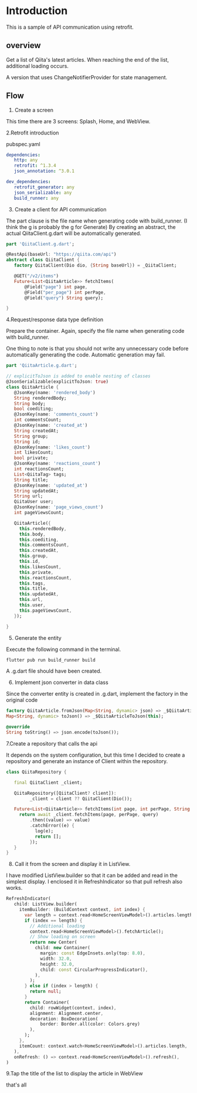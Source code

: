 # Introduction

This is a sample of API communication using retrofit.

## overview

Get a list of Qiita's latest articles.
When reaching the end of the list, additional loading occurs.

A version that uses ChangeNotifierProvider for state management.

## Flow

1. Create a screen

This time there are 3 screens: Splash, Home, and WebView.

2.Retrofit introduction

pubspec.yaml
````yaml
dependencies:
   http: any
   retrofit: ^1.3.4
   json_annotation: ^3.0.1

dev_dependencies:
   retrofit_generator: any
   json_serializable: any
   build_runner: any
````

3. Create a client for API communication

The part clause is the file name when generating code with build_runner.
(I think the g is probably the g for Generate)
By creating an abstract, the actual QiitaClient.g.dart will be automatically generated.

```dart
part 'QiitaClient.g.dart';

@RestApi(baseUrl: "https://qiita.com/api")
abstract class QiitaClient {
   factory QiitaClient(Dio dio, {String baseUrl}) = _QiitaClient;

   @GET("/v2/items")
   Future<List<QiitaArticle>> fetchItems(
       @Field("page") int page,
       @Field("per_page") int perPage,
       @Field("query") String query);

}
````

4.Request/response data type definition

Prepare the container.
Again, specify the file name when generating code with build_runner.

One thing to note is that you should not write any unnecessary code before automatically generating the code.
Automatic generation may fail.

```dart
part 'QiitaArticle.g.dart';

// explicitToJson is added to enable nesting of classes
@JsonSerializable(explicitToJson: true)
class QiitaArticle {
   @JsonKey(name: 'rendered_body')
   String renderedBody;
   String body;
   bool coediting;
   @JsonKey(name: 'comments_count')
   int commentsCount;
   @JsonKey(name: 'created_at')
   String createdAt;
   String group;
   String id;
   @JsonKey(name: 'likes_count')
   int likesCount;
   bool private;
   @JsonKey(name: 'reactions_count')
   int reactionsCount;
   List<QiitaTag> tags;
   String title;
   @JsonKey(name: 'updated_at')
   String updatedAt;
   String url;
   QiitaUser user;
   @JsonKey(name: 'page_views_count')
   int pageViewsCount;

   QiitaArticle({
     this.renderedBody,
     this.body,
     this.coediting,
     this.commentsCount,
     this.createdAt,
     this.group,
     this.id,
     this.likesCount,
     this.private,
     this.reactionsCount,
     this.tags,
     this.title,
     this.updatedAt,
     this.url,
     this.user,
     this.pageViewsCount,
   });

}
````

5. Generate the entity

Execute the following command in the terminal.

````cmd
flutter pub run build_runner build
````
A .g.dart file should have been created.

6. Implement json converter in data class

Since the converter entity is created in .g.dart, implement the factory in the original code

```dart
factory QiitaArticle.fromJson(Map<String, dynamic> json) => _$QiitaArticleFromJson(json);
Map<String, dynamic> toJson() => _$QiitaArticleToJson(this);

@override
String toString() => json.encode(toJson());

````

7.Create a repository that calls the api

It depends on the system configuration, but this time I decided to create a repository and generate an instance of Client within the repository.

```dart
class QiitaRepository {

   final QiitaClient _client;

   QiitaRepository([QiitaClient? client]):
         _client = client ?? QiitaClient(Dio());

   Future<List<QiitaArticle>> fetchItems(int page, int perPage, String query) async {
     return await _client.fetchItems(page, perPage, query)
         .then((value) => value)
         .catchError((e) {
           log(e);
           return [];
         });
   }
}
````

8. Call it from the screen and display it in ListView.

I have modified ListView.builder so that it can be added and read in the simplest display. I enclosed it in RefreshIndicator so that pull refresh also works.

```dart
RefreshIndicator(
   child: ListView.builder(
     itemBuilder: (BuildContext context, int index) {
       var length = context.read<HomeScreenViewModel>().articles.length -1;
       if (index == length) {
         // Additional loading
         context.read<HomeScreenViewModel>().fetchArticle();
         // Show loading on screen
         return new Center(
           child: new Container(
             margin: const EdgeInsets.only(top: 8.0),
             width: 32.0,
             height: 32.0,
             child: const CircularProgressIndicator(),
           ),
         );
       } else if (index > length) {
         return null;
       }
       return Container(
         child: rowWidget(context, index),
         alignment: Alignment.center,
         decoration: BoxDecoration(
             border: Border.all(color: Colors.grey)
         ),
       );
     },
     itemCount: context.watch<HomeScreenViewModel>().articles.length,
   ),
   onRefresh: () => context.read<HomeScreenViewModel>().refresh(),
)
````

9.Tap the title of the list to display the article in WebView


that's all